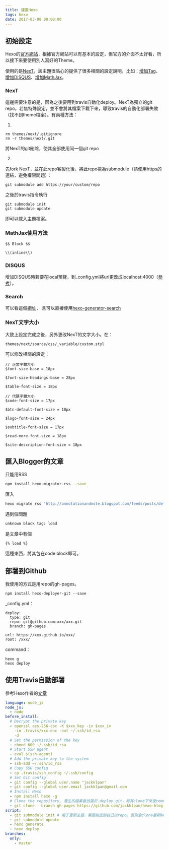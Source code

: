 ```yaml
---
title: 建置Hexo
tags: hexo
date: 2017-03-08 08:00:00
---
```

## 初始設定
Hexo的[官方網站](https://hexo.io/zh-tw/)，根據官方網站可以有基本的設定，但官方的介面不太好看，所以接下來要使用別人寫好的Theme。
<!-- more -->

使用的是[NexT](http://theme-next.iissnan.com/getting-started.html)，該主題很貼心的提供了很多相關的設定說明，比如：[增加Tag](http://theme-next.iissnan.com/theme-settings.html#tags-page)、[增加DISQUS](http://theme-next.iissnan.com/third-party-services.html#disqus)、[增加MathJax](http://theme-next.iissnan.com/third-party-services.html#mathjax)。

### NexT
這邊需要注意的是，因為之後要用到travis自動化deploy。NexT為獨立的git repo，若無特殊設定，並不會將其檔案下載下來，導致travis的自動化部署失敗（找不到theme檔案）。有兩種方法：

1.
```
rm themes/next/.gitignore
rm -r themes/next/.git
```
將NexT的git刪除，使其全部使用同一個git repo

2.
先fork NexT，並在此repo客製化後，將此repo視為submodule（請使用https的連結，避免權限問題）：
```
git submodule add https://your/custom/repo
```
之後於travis指令執行
```
git submodule init
git submodule update
```
即可以載入主題檔案。

### MathJax使用方法
```
$$ Block $$

\\(inline\\)
```

### DISQUS
增加DISQUS時若要在local預覽，到_config.yml將url更改成localhost:4000（[參考](http://www.codeblocq.com/2015/12/Add-Disqus-comments-in-Hexo/)）。

### Search
可以看這個[網址](http://theme-next.iissnan.com/third-party-services.html#local-search)，
且可以直接使用[hexo-generator-search](https://github.com/PaicHyperionDev/hexo-generator-search)

### NexT文字大小
大致上設定完成之後，另外更改NexT的文字大小。在：
```
themes/next/source/css/_variable/custom.styl
```
可以修改相關的設定：
```
// 正文字體大小
$font-size-base = 18px

$font-size-headings-base = 28px

$table-font-size = 18px

// 代碼字體大小
$code-font-size = 17px

$btn-default-font-size = 18px

$logo-font-size = 24px

$subtitle-font-size = 17px

$read-more-font-size = 18px

$site-description-font-size = 18px

```

## 匯入Blogger的文章

只能用RSS
``` bash
npm install hexo-migrator-rss --save
```

匯入
``` bash
hexo migrate rss "http://annotationandnote.blogspot.com/feeds/posts/default?alt=rss&max-results=1000000"
```

遇到個問題
``` bash
unknown block tag: load
```

是文章中有個
```
{% load %}
```
這種東西，將其包在code block即可。

## 部署到Github

我使用的方式是用repo的gh-pages。

```
npm install hexo-deployer-git --save
```

_config.yml：
```
deploy:
  type: git
  repo: git@github.com:xxx/xxx.git
  branch: gh-pages
```

```
url: https://xxx.github.io/xxx/
root: /xxx/
```

command：
```
hexo g
hexo deploy
```

## 使用Travis自動部署

參考Hexo作者的[文章](https://zespia.tw/blog/2015/01/21/continuous-deployment-to-github-with-travis/)

``` yml
language: node_js
node_js:
  - node
before_install:
  # Decrypt the private key
  - openssl aes-256-cbc -K $xxx_key -iv $xxx_iv
    -in .travis/xxx.enc -out ~/.ssh/id_rsa
    -d
  # Set the permission of the key
  - chmod 600 ~/.ssh/id_rsa
  # Start SSH agent
  - eval $(ssh-agent)
  # Add the private key to the system
  - ssh-add ~/.ssh/id_rsa
  # Copy SSH config
  - cp .travis/ssh_config ~/.ssh/config
  # Set Git config
  - git config --global user.name "jackklpan"
  - git config --global user.email jackklpan@gmail.com
  # Install Hexo
  - npm install hexo -g
  # Clone the repository, 產生的檔案會放置於.deploy_git，將其clone下來使commit一致，避免git force update
  - git clone --branch gh-pages https://github.com/jackklpan/hexo-blog.git .deploy_git
script:
  - git submodule init # 用于更新主题，需要指定到自己的repo，否则会clone最新NexT主题，客製化的部分會消失
  - git submodule update
  - hexo generate
  - hexo deploy
branches:
  only:
    - master
```
